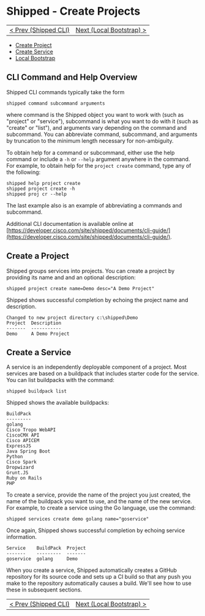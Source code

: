 # Shipped - Create Projects
<table><tr>
<td align="left"><a href="1.md">&lt; Prev (Shipped CLI)</a></td>
<td align="right"><a href="1.md"><a href="3.md">Next (Local Bootstrap) ></a></td>
</tr></table>

- <a href="#create">Create Project</a>
- <a href="#service">Create Service</a>
- <a href="3.md">Local Bootstrap</a>

<a name="Overview"></a>
## CLI Command and Help Overview
Shipped CLI commands typically take the form

    shipped command subcommand arguments

where command is the Shipped object you want to work with (such as "project" or "service"), subcommand is what you want to do with it (such as "create" or "list"), and arguments vary depending on the command and subcommand.  You can abbreviate command, subcommand, and arguments by truncation to the minimum length necessary for non-ambiguity.

To obtain help for a command or subcommand, either use the help command or include a `-h` or `--help` argument anywhere in the command.  For example, to obtain help for the `project create` command, type any of the following:

    shipped help project create
    shipped project create -h
    shipped proj cr --help

The last example also is an example of abbreviating a commands and subcommand.

Additional CLI documentation is available online at [https://developer.cisco.com/site/shipped/documents/cli-guide/](https://developer.cisco.com/site/shipped/documents/cli-guide/). 

<a name="create"></a>
## Create a Project
Shipped groups services into projects.  You can create a project by providing its name and and an optional description: 

    shipped project create name=Demo desc="A Demo Project"

Shipped shows successful completion by echoing the project name and description.

    Changed to new project directory c:\shipped\Demo
    Project  Description
    -------  -----------
    Demo	 A Demo Project



<a name="service"></a>
## Create a Service
A service is an independently deployable component of a project.  Most services are based on a buildpack that includes starter code for the service.  You can list buildpacks with the command:

    shipped buildpack list

Shipped shows the available buildpacks:

    BuildPack
    ---------
    golang
    Cisco Tropo WebAPI
    CiscoCMX API
    Cisco APICEM
    ExpressJS
    Java Spring Boot
    Python
    Cisco Spark
    Dropwizard
    Grunt.JS
    Ruby on Rails
    PHP


To create a service, provide the name of the project you just created, the name of the buildpack you want to use, and the name of the new service.  For example, to create a service using the Go language, use the command:

    shipped services create demo golang name="goservice"

Once again, Shipped shows successful completion by echoing service information.

    Service    BuildPack  Project
    -------    ---------  -------
    goservice  golang     Demo

When you create a service, Shipped automatically creates a GitHub repository for its source code and sets up a CI build so that any push you make to the repository automatically causes a build.  We'll see how to use these in subsequent sections.
<table><tr>
<td align="left"><a href="1.md">&lt; Prev (Shipped CLI)</a></td>
<td align="right"><a href="1.md"><a href="3.md">Next (Local Bootstrap) ></a></td>
</tr></table>
        